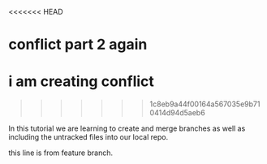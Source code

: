 <<<<<<< HEAD
# conflict part 2 again

# i am creating conflict
>>>>>>> 1c8eb9a44f00164a567035e9b710414d94d5aeb6

In this tutorial we are learning to create and merge branches as well as including the untracked files into our local repo.

this line is from feature branch.
